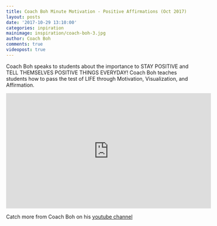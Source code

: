 ```yaml
---
title: Coach Boh Minute Motivation - Positive Affirmations (Oct 2017)
layout: posts
date: '2017-10-29 13:10:00'
categories: inpiration
mainimage: inspiration/coach-boh-3.jpg
author: Coach Boh
comments: true
videopost: true
---
```


Coach Boh speaks to students about the importance to STAY POSITIVE and TELL THEMSELVES POSITIVE THINGS EVERYDAY!  Coach Boh teaches students how to pass the test of LIFE through Motivation, Visualization, and Affirmation.

<div class="embed-responsive embed-responsive-16by9">
  <iframe class="embed-responsive-item" width="560" height="315" src="https://www.youtube.com/embed/JqQf8BjvC2c?enablejsapi=1&autoplay=0&cc_load_policy=0&iv_load_policy=3&loop=1&modestbranding=0&rel=0&showinfo=0&theme=dark&color=red&autohide=2&controls=2&playsinline=1" frameborder="0" allowfullscreen></iframe>
</div>

Catch more from Coach Boh on his <a href="https://www.youtube.com/coachboh" target="_blank">youtube channel</a>